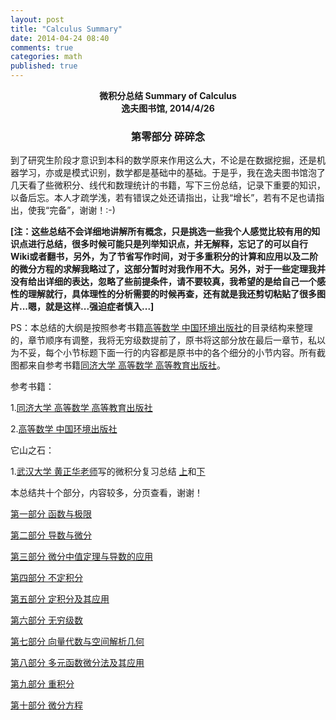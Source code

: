```yaml
---
layout: post
title: "Calculus Summary"
date: 2014-04-24 08:40
comments: true
categories: math
published: true
---
```


**<center>微积分总结 Summary of Calculus</center>**
**<center>逸夫图书馆, 2014/4/26</center>**

### <center>第零部分 碎碎念</center>

到了研究生阶段才意识到本科的数学原来作用这么大，不论是在数据挖掘，还是机器学习，亦或是模式识别，数学都是基础中的基础。于是乎，我在逸夫图书馆泡了几天看了些微积分、线代和数理统计的书籍，写下三份总结，记录下重要的知识，以备后忘。本人才疏学浅，若有错误之处还请指出，让我“增长”，若有不足也请指出，使我“完备”，谢谢！:-)

**[注：这些总结不会详细地讲解所有概念，只是挑选一些我个人感觉比较有用的知识点进行总结，很多时候可能只是列举知识点，并无解释，忘记了的可以自行Wiki或者翻书，另外，为了节省写作时间，对于多重积分的计算和应用以及二阶的微分方程的求解我略过了，这部分暂时对我作用不大。另外，对于一些定理我并没有给出详细的表达，忽略了些前提条件，请不要较真，我希望的是给自己一个感性的理解就行，具体理性的分析需要的时候再查，还有就是我还剪切粘贴了很多图片...嗯，就是这样...强迫症者慎入...]**

PS：本总结的大纲是按照参考书籍[高等数学 中国环境出版社](http://product.dangdang.com/23311529.html)的目录结构来整理的，章节顺序有调整，我将无穷级数提前了，原书将这部分放在最后一章节，私以为不妥，每个小节标题下面一行的内容都是原书中的各个细分的小节内容。所有截图都来自参考书籍[同济大学 高等数学 高等教育出版社](http://book.douban.com/subject/2112359/)。

参考书籍：

1.[同济大学 高等数学 高等教育出版社](http://book.douban.com/subject/2112359/)

2.[高等数学 中国环境出版社](http://product.dangdang.com/23311529.html)

它山之石：

1.[武汉大学 黄正华老师](http://aff.whu.edu.cn/huangzh/)写的微积分复习总结 [上][book1]和[下][book2]

本总结共十个部分，内容较多，分页查看，谢谢！

[第一部分 函数与极限 ](http://localhost:4000/blog/2014/04/27/calculus-summary-chapter-1/)

[第二部分 导数与微分](http://localhost:4000/blog/2014/04/27/calculus-summary-chapter-2/)

[第三部分 微分中值定理与导数的应用 ](http://localhost:4000/blog/2014/04/27/calculus-summary-chapter-3/)

[第四部分 不定积分](http://localhost:4000/blog/2014/04/27/calculus-summary-chapter-4/)

[第五部分 定积分及其应用](http://localhost:4000/blog/2014/04/27/calculus-summary-chapter-5/)

[第六部分 无穷级数](http://localhost:4000/blog/2014/04/27/calculus-summary-chapter-6/)

[第七部分 向量代数与空间解析几何](http://localhost:4000/blog/2014/04/27/calculus-summary-chapter-7/)

[第八部分 多元函数微分法及其应用](http://localhost:4000/blog/2014/04/27/calculus-summary-chapter-8/)

[第九部分 重积分](http://localhost:4000/blog/2014/04/27/calculus-summary-chapter-9/)

[第十部分 微分方程](http://localhost:4000/blog/2014/04/27/calculus-summary-chapter-10/)

  [book1]: http://hujiaweibujidao.github.io/files/calculus1_huangzhenghua.pdf
  [book2]: http://hujiaweibujidao.github.io/files/calculus2_huangzhenghua.pdf

  
  


